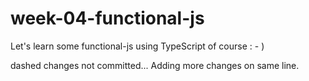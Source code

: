 # week-04-functional-js

Let's learn some functional-js using TypeScript of course : - )


dashed changes not committed... Adding more changes on same line.
